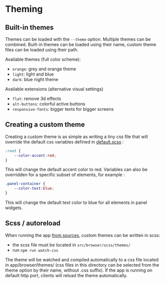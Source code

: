 # Theming

## Built-in themes

Themes can be loaded with the `--theme` option. Multiple themes can be combined. Built-in themes can be loaded using their name, custom theme files can be loaded using their path.

Available themes (full color scheme):

- `orange`: grey and orange theme
- `light`: light and blue
- `dark`: blue night theme

Available extensions (alternative visual settings)

- `flat`: remove 3d effects
- `alt-buttons`: colorful active buttons
- `responsive-fonts`: bigger texts for bigger screens

## Creating a custom theme

Creating a custom theme is as simple as writing a tiny css file that will override the default css variables defined in [default.scss](https://github.com/jean-emmanuel/open-stage-control/blob/master/src/browser/scss/themes/default.scss) :

```css
:root {
	--color-accent:red;
}
```

This will change the default accent color to red. Variables can also be overridden for a specific subset of elements, for example :

```css
.panel-container {
	--color-text:blue;
}
```

This will change the default text color to blue for all elements in panel widgets.

## Scss / autoreload

When running the app [from sources](../getting-started), custom themes can be written in scss:

- the scss file must be located in `src/browser/scss/themes/`
- run `npm run watch-css`

The theme will be watched and compiled automatically to a css file located in app/browser/themes/ (css files in this directory can be selected from the theme option by their name, without .css suffix). If the app is running on default http port, clients will reload the theme automatically.
